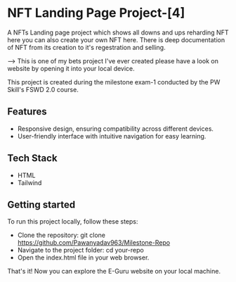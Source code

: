 # NFT Landing Page Project-[4]

A NFTs Landing page project which shows all downs and ups reharding NFT here you can also create your own NFT here.
There is deep documentation of NFT from its creation to it's regestration and selling.

--> This is one of my bets project I've ever created please have a look on website by opening it into your local device.

This project is created during the milestone exam-1 conducted by the PW Skill's FSWD 2.0 course.

## Features

- Responsive design, ensuring compatibility across different devices.
- User-friendly interface with intuitive navigation for easy learning.

## Tech Stack

- HTML
- Tailwind

## Getting started

To run this project locally, follow these steps:

- Clone the repository: git clone https://github.com/Pawanyadav963/Milestone-Repo
- Navigate to the project folder: cd your-repo
- Open the index.html file in your web browser.

That's it! Now you can explore the E-Guru website on your local machine.